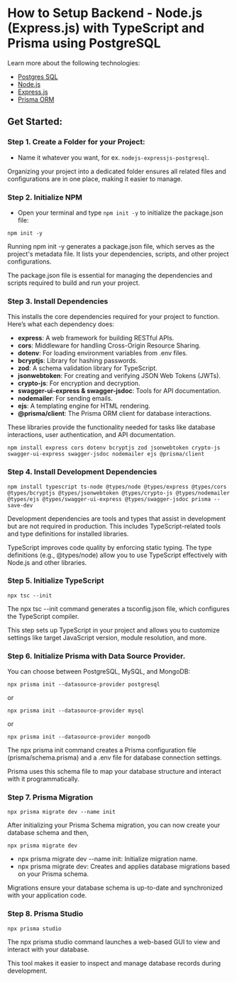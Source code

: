 # How to Setup Backend - Node.js (Express.js) with TypeScript and Prisma using PostgreSQL

Learn more about the following technologies:
- [Postgres SQL](https://www.postgresql.org/docs/current/)
- [Node.js](https://nodejs.org/docs/latest/api/)
- [Express.js](https://expressjs.com/)
- [Prisma ORM](https://www.prisma.io/docs/orm)

## Get Started:

### Step 1. Create a Folder for your Project:
- Name it whatever you want, for ex. `nodejs-expressjs-postgresql`.

Organizing your project into a dedicated folder ensures all related files and configurations are in one place, making it easier to manage.


### Step 2. Initialize NPM
- Open your terminal and type `npm init -y` to initialize the package.json file:
```console
npm init -y
```
Running npm init -y generates a package.json file, which serves as the project's metadata file. It lists your dependencies, scripts, and other project configurations.

The package.json file is essential for managing the dependencies and scripts required to build and run your project.


### Step 3. Install Dependencies
This installs the core dependencies required for your project to function. Here’s what each dependency does:
  
- **express**: A web framework for building RESTful APIs.
- **cors**: Middleware for handling Cross-Origin Resource Sharing.
- **dotenv**: For loading environment variables from .env files.
- **bcryptjs**: Library for hashing passwords.
- **zod**: A schema validation library for TypeScript.
- **jsonwebtoken**: For creating and verifying JSON Web Tokens (JWTs).
- **crypto-js**: For encryption and decryption.
- **swagger-ui-express & swagger-jsdoc**: Tools for API documentation.
- **nodemailer**: For sending emails.
- **ejs**: A templating engine for HTML rendering.
- **@prisma/client**: The Prisma ORM client for database interactions.

These libraries provide the functionality needed for tasks like database interactions, user authentication, and API documentation.

```console
npm install express cors dotenv bcryptjs zod jsonwebtoken crypto-js swagger-ui-express swagger-jsdoc nodemailer ejs @prisma/client
```


### Step 4. Install Development Dependencies
```console
npm install typescript ts-node @types/node @types/express @types/cors @types/bcryptjs @types/jsonwebtoken @types/crypto-js @types/nodemailer @types/ejs @types/swagger-ui-express @types/swagger-jsdoc prisma --save-dev
```
Development dependencies are tools and types that assist in development but are not required in production. This includes TypeScript-related tools and type definitions for installed libraries.

TypeScript improves code quality by enforcing static typing. The type definitions (e.g., @types/node) allow you to use TypeScript effectively with Node.js and other libraries.


### Step 5. Initialize TypeScript
```console
npx tsc --init
```
The npx tsc --init command generates a tsconfig.json file, which configures the TypeScript compiler.

This step sets up TypeScript in your project and allows you to customize settings like target JavaScript version, module resolution, and more.


### Step 6. Initialize Prisma with Data Source Provider. 
You can choose between PostgreSQL, MySQL, and MongoDB:
```console
npx prisma init --datasource-provider postgresql
```
or
```console
npx prisma init --datasource-provider mysql
```
or
```console
npx prisma init --datasource-provider mongodb
```
The npx prisma init command creates a Prisma configuration file (prisma/schema.prisma) and a .env file for database connection settings.

Prisma uses this schema file to map your database structure and interact with it programmatically.


### Step 7. Prisma Migration
```console
npx prisma migrate dev --name init
```
After initializing your Prisma Schema migration, you can now create your database schema and then,
```console
npx prisma migrate dev
```
- npx prisma migrate dev --name init: Initialize migration name.
- npx prisma migrate dev: Creates and applies database migrations based on your Prisma schema.

Migrations ensure your database schema is up-to-date and synchronized with your application code.



### Step 8. Prisma Studio
```console
npx prisma studio
```
The npx prisma studio command launches a web-based GUI to view and interact with your database.

This tool makes it easier to inspect and manage database records during development.
